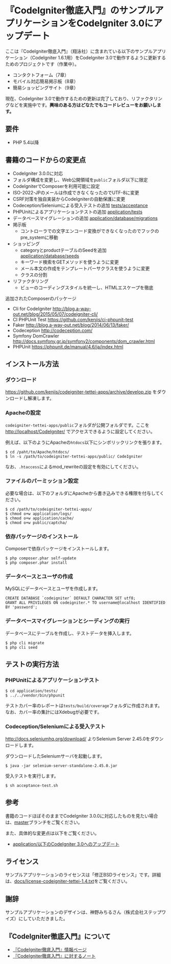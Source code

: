 # 『CodeIgniter徹底入門』のサンプルアプリケーションをCodeIgniter 3.0にアップデート

ここは『CodeIgniter徹底入門』（翔泳社）に含まれている以下のサンプルアプリケーション（CodeIgniter 1.6.1用）をCodeIgniter 3.0で動作するように更新するためのプロジェクトです（作業中）。

* コンタクトフォーム（7章）
* モバイル対応簡易掲示板（8章）
* 簡易ショッピングサイト（9章）

現在、CodeIgniter 3.0で動作するための更新は完了しており、リファクタリングなどを実施中です。**興味のある方はどなたでもコードレビューをお願いします。**

## 要件

* PHP 5.4以降

## 書籍のコードからの変更点

* CodeIgniter 3.0.0に対応
* フォルダ構成を変更し、Web公開領域を`public`フォルダ以下に限定
* CodeIgniterでComposerを利用可能に設定
* ISO-2022-JPのメールは作成できなくなったのでUTF-8に変更
* CSRF対策を独自実装からCodeIgniterの自動保護に変更
* Codeception/Seleniumによる受入テストの追加 [tests/acceptance](tests/acceptance)
* PHPUnitによるアプリケーションテストの追加 [application/tests](application/tests)
* データベースマイグレーションの追加 [application/database/migrations](application/database/migrations)
* 掲示板
  * コントローラでの文字エンコード変換ができなくなったのでフックのpre_systemに移動
* ショッピング
  * categoryとproductテーブルのSeedを追加 [application/database/seeds](application/database/seeds)
  * キーワード検索をGETメソッドを使うように変更
  * メール本文の作成をテンプレートパーサクラスを使うように変更
  * クラスの分割
* リファクタリング
  * ビューのコーディングスタイルを統一し、HTMLエスケープを徹底

追加されたComposerのパッケージ

* Cli for CodeIgniter <http://blog.a-way-out.net/blog/2015/05/07/codeigniter-cli/>
* CI PHPUnit Test <https://github.com/kenjis/ci-phpunit-test>
* Faker <http://blog.a-way-out.net/blog/2014/06/13/faker/>
* Codeception <http://codeception.com/>
* Symfony DomCrawler <http://docs.symfony.gr.jp/symfony2/components/dom_crawler.html>
* PHPUnit <https://phpunit.de/manual/4.6/ja/index.html>

## インストール方法

### ダウンロード

https://github.com/kenjis/codeigniter-tettei-apps/archive/develop.zip をダウンロードし解凍します。

### Apacheの設定

`codeigniter-tettei-apps/public`フォルダが公開フォルダです。ここを <http://localhost/CodeIgniter/> でアクセスできるように設定してください。

例えば、以下のようにApacheの`htdocs`以下にシンボリックリンクを張ります。

~~~
$ cd /paht/to/Apache/htdocs/
$ ln -s /path/to/codeigniter-tettei-apps/public/ CodeIgniter
~~~

なお、`.htaccess`によるmod_rewriteの設定を有効にしてください。

### ファイルのパーミッション設定

必要な場合は、以下のフォルダにApacheから書き込みできる権限を付与してください。

~~~
$ cd /path/to/codeigniter-tettei-apps/
$ chmod o+w application/logs/
$ chmod o+w application/cache/
$ chmod o+w public/captcha/
~~~

### 依存パッケージのインストール

Composerで依存パッケージをインストールします。

~~~
$ php composer.phar self-update
$ php composer.phar install
~~~

### データベースとユーザの作成

MySQLにデータベースとユーザを作成します。

~~~
CREATE DATABASE `codeigniter` DEFAULT CHARACTER SET utf8;
GRANT ALL PRIVILEGES ON codeigniter.* TO username@localhost IDENTIFIED BY 'password';
~~~

### データベースマイグレーションとシーディングの実行

データベースにテーブルを作成し、テストデータを挿入します。

~~~
$ php cli migrate
$ php cli seed
~~~

## テストの実行方法

### PHPUnitによるアプリケーションテスト

~~~
$ cd application/tests/
$ ../../vendor/bin/phpunit
~~~

テストカバー率のレポートは`tests/build/coverage`フォルダに作成されます。なお、カバー率の集計にはXdebugが必要です。

### Codeception/Seleniumによる受入テスト

<http://docs.seleniumhq.org/download/> よりSelenium Server 2.45.0をダウンロードします。

ダウンロードしたSeleniumサーバを起動します。

~~~
$ java -jar selenium-server-standalone-2.45.0.jar
~~~

受入テストを実行します。

~~~
$ sh acceptance-test.sh
~~~

## 参考

書籍のコードほぼそのままでCodeIgniter 3.0.0に対応したものを見たい場合は、[master](https://github.com/kenjis/codeigniter-tettei-apps/tree/master)ブランチをご覧ください。

また、具体的な変更点は以下をご覧ください。

* [application/以下のCodeIgniter 3.0へのアップデート](https://github.com/kenjis/codeigniter-tettei-apps/commit/3dcdeefc8e42b2c8f6636fba5e86c7de28f961a3?w=1)

## ライセンス

サンプルアプリケーションのライセンスは「修正BSDライセンス」です。詳細は、[docs/license-codeigniter-tettei-1.4.txt](docs/license-codeigniter-tettei-1.4.txt)をご覧ください。

## 謝辞

サンプルアプリケーションのデザインは、神野みちるさん（株式会社ステップワイズ）にしていただきました。

## 『CodeIgniter徹底入門』について

* [『CodeIgniter徹底入門』情報ページ](http://codeigniter.jp/tettei/)
* [『CodeIgniter徹底入門』に対するノート](https://docs.google.com/document/d/1yWAiCylC_5oWrBYVushfAqalksECRM-StDbtZY6kAoE/edit?hl=ja)
